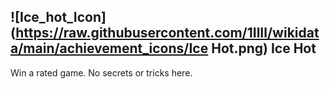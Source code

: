 ## ![Ice_hot_Icon](https://raw.githubusercontent.com/1IlIl/wikidata/main/achievement_icons/Ice Hot.png) Ice Hot





Win a rated game. No secrets or tricks here.

